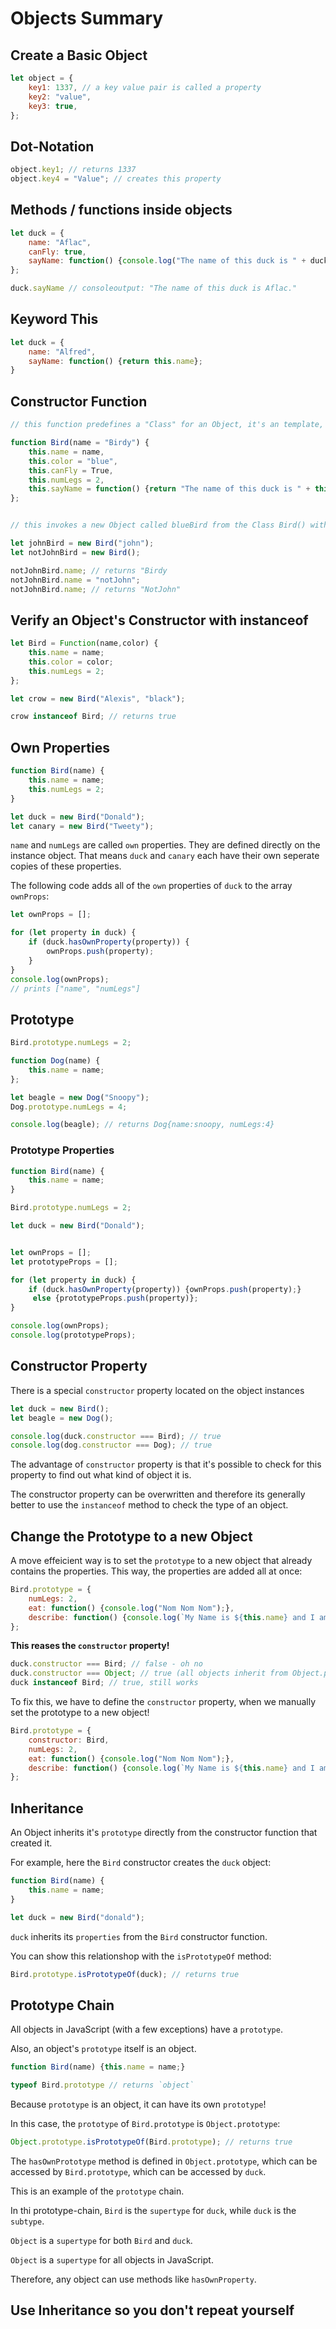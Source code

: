 # Objects Summary

## Create a Basic Object

```js
let object = {
    key1: 1337, // a key value pair is called a property
    key2: "value", 
    key3: true,
};
```

## Dot-Notation

```js
object.key1; // returns 1337
object.key4 = "Value"; // creates this property
```

## Methods / functions inside objects

```js
let duck = {
    name: "Aflac",
    canFly: true,
    sayName: function() {console.log("The name of this duck is " + duck.name + ".");}
};

duck.sayName // consoleoutput: "The name of this duck is Aflac."
```

## Keyword This

```js
let duck = {
    name: "Alfred",
    sayName: function() {return this.name};
}
```

## Constructor Function

```js
// this function predefines a "Class" for an Object, it's an template, note it always starts with upperCase.

function Bird(name = "Birdy") {
    this.name = name,
    this.color = "blue",
    this.canFly = True,
    this.numLegs = 2,
    this.sayName = function() {return "The name of this duck is " + this.name + ".";}
};


// this invokes a new Object called blueBird from the Class Bird() with the name "john" or without anyname, so it will pick the default argument

let johnBird = new Bird("john");
let notJohnBird = new Bird();

notJohnBird.name; // returns "Birdy
notJohnBird.name = "notJohn";
notJohnBird.name; // returns "NotJohn"
```

## Verify an Object's Constructor with instanceof

```js
let Bird = Function(name,color) {
    this.name = name;
    this.color = color;
    this.numLegs = 2;
};

let crow = new Bird("Alexis", "black");

crow instanceof Bird; // returns true
```

## Own Properties
```js
function Bird(name) {
    this.name = name;
    this.numLegs = 2;
}

let duck = new Bird("Donald");
let canary = new Bird("Tweety");
```
`name` and `numLegs` are called `own` properties. They are defined directly on the instance object.
That means `duck` and `canary` each have their own seperate copies of these properties.

The following code adds all of the `own` properties of `duck` to the array `ownProps`:

```js
let ownProps = [];

for (let property in duck) {
    if (duck.hasOwnProperty(property)) {
        ownProps.push(property);
    }
}
console.log(ownProps);
// prints ["name", "numLegs"]
```

## Prototype

```js
Bird.prototype.numLegs = 2;
```

```js
function Dog(name) {
    this.name = name;
};

let beagle = new Dog("Snoopy");
Dog.prototype.numLegs = 4;

console.log(beagle); // returns Dog{name:snoopy, numLegs:4}
```

###  Prototype Properties


```js
function Bird(name) {
    this.name = name;
}

Bird.prototype.numLegs = 2;

let duck = new Bird("Donald");


let ownProps = [];
let prototypeProps = [];

for (let property in duck) {
    if (duck.hasOwnProperty(property)) {ownProps.push(property);}
     else {prototypeProps.push(property)};
}

console.log(ownProps);
console.log(prototypeProps);
```

## Constructor Property

There is a special `constructor` property located on the object instances

```js
let duck = new Bird();
let beagle = new Dog();

console.log(duck.constructor === Bird); // true
console.log(dog.constructor === Dog); // true
```

The advantage of `constructor` property is that it's possible to check for this property to find out what kind of object it is.

The constructor property can be overwritten and therefore its generally better to use the `instanceof` method to check the type of an object.

## Change the Prototype to a new Object

A move effeicient way is to set the `prototype` to a new object that already contains the properties.
This way, the properties are added all at once:

```js
Bird.prototype = {
    numLegs: 2,
    eat: function() {console.log("Nom Nom Nom");},
    describe: function() {console.log(`My Name is ${this.name} and I am a ${this.constructor}`)}
};
```
**This reases the `constructor` property!**

```js
duck.constructor === Bird; // false - oh no
duck.constructor === Object; // true (all objects inherit from Object.prototype)
duck instanceof Bird; // true, still works
```
To fix this, we have to define the `constructor` property, when we manually set the prototype to a new object!

```js
Bird.prototype = {
    constructor: Bird,
    numLegs: 2,
    eat: function() {console.log("Nom Nom Nom");},
    describe: function() {console.log(`My Name is ${this.name} and I am a ${this.constructor}`)}
};
```
## Inheritance

An Object inherits it's `prototype` directly from the constructor function that created it.

For example, here the `Bird` constructor creates the `duck` object:

```js 
function Bird(name) {
    this.name = name;
}

let duck = new Bird("donald");
```

`duck` inherits its `properties` from the `Bird` constructor function.

You can show this relationshop with the `isPrototypeOf` method:

```js
Bird.prototype.isPrototypeOf(duck); // returns true
```

## Prototype Chain

All objects in JavaScript (with a few exceptions) have a `prototype`.

Also, an object's `prototype` itself is an object.

```js
function Bird(name) {this.name = name;}

typeof Bird.prototype // returns `object`
```

Because `prototype` is an object, it can have its own `prototype`!

In this case, the `prototype` of `Bird.prototype` is `Object.prototype`:
```js
Object.prototype.isPrototypeOf(Bird.prototype); // returns true
```

The `hasOwnPrototype` method is defined in `Object.prototype`, which can be accessed by `Bird.prototype`, which can be accessed by `duck`.

This is an example of the `prototype` chain.

In thi prototype-chain, `Bird` is the `supertype` for `duck`, while `duck` is the `subtype`.

`Object` is a `supertype` for both `Bird` and `duck`.

`Object` is a `supertype` for all objects in JavaScript.

Therefore, any object can use methods like `hasOwnProperty`.

## Use Inheritance so you don't repeat yourself

